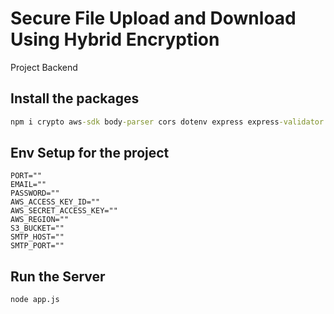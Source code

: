 # Secure File Upload and Download Using Hybrid Encryption

Project Backend

## Install the packages

```cmd
npm i crypto aws-sdk body-parser cors dotenv express express-validator  multer nodemailer express-rate-limit util zlib
```

## Env Setup for the project
```env
PORT=""
EMAIL=""
PASSWORD=""
AWS_ACCESS_KEY_ID=""
AWS_SECRET_ACCESS_KEY=""
AWS_REGION=""
S3_BUCKET=""
SMTP_HOST=""
SMTP_PORT=""
```

## Run the Server
```bash
node app.js
